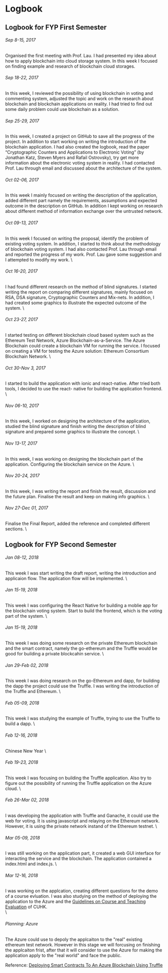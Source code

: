 # Logbook

## Logbook for FYP First Semester

###### Sep 8-15, 2017
Organised the first meeting with Prof. Lau. I had presented my idea about how to apply blockchain into cloud storage system. In this week I focused on finding example and research of blockchain cloud storages.  
  
###### Sep 18-22, 2017
In this week, I reviewed the possibility of using blockchain in voting and commenting system, adjusted the topic and work on the research about blockchain and blockchain applications on reality. I had tried to find out some daily problem could use blockchain as a solution.  
  
###### Sep 25-29, 2017
In this week, I created a project on GitHub to save all the progress of the project. In addition to start working on writing the introduction of the blockchain application. I had also created the logbook, read the paper “Cryptographic Counters and Applications to Electronic Voting” (by Jonathan Katz, Steven Myers and Rafail Ostrovsky), try get more information about the electronic voting system in reality. I had contacted Prof. Lau through email and discussed about the architecture of the system.  
  
###### Oct 02-06, 2017
In this week I mainly focused on writing the description of the application, added different part namely the requirements, assumptions and expected outcome in the description on GitHub. In addition I kept working on research about different method of information exchange over the untrusted network.  
  
###### Oct 09-13, 2017
In this week I focused on writing the proposal, identify the problem of existing voting system. In addition, I started to think about the methodology of blockchain voting system. I had also contacted Prof. Lau through email and reported the progress of my work. Prof. Lau gave some suggestion and I attempted to modify my work.
\
###### Oct 16-20, 2017
I had found different research on the method of blind signatures. I started writing the report on comparing different signatures, mainly focused on RSA, DSA signature, Cryptographic Counters and Mix-nets. In addition, I had created some graphics to illustrate the expected outcome of the system.
\
###### Oct 23-27, 2017
I started testing on different blockchain cloud based system such as the Ethereum Test Network, Azure Blockchain-as-a-Service. The Azure Blockchain could create a blockchain VM for running the service. I focused on creating a VM for testing the Azure solution: Ethereum Consortium Blockchain Network.
\
###### Oct 30-Nov 3, 2017
I started to build the application with ionic and react-native. After tried both tools, I decided to use the react- native for building the application frontend.
\
###### Nov 06-10, 2017
In this week, I worked on designing the architecture of the application, studied the blind signature and finish writing the description of blind signature and prepared some graphics to illustrate the concept.
\
###### Nov 13-17, 2017
In this week, I was working on designing the blockchain part of the application. Configuring the blockchain service on the Azure.
\
###### Nov 20-24, 2017
In this week, I was writing the report and finish the result, discussion and the future plan. Finalise the result and keep on making info graphics.
\
###### Nov 27-Dec 01, 2017
Finalise the Final Report, added the reference and completed different sections.
\


## Logbook for FYP Second Semester

###### Jan 08-12, 2018
This week I was start writing the draft report, writing the introduction and applicaion flow. The application flow will be implemented.
\
###### Jan 15-19, 2018
This week I was configuring the React Native for building a moblie app for the blockchain voting system. Start to build the frontend, which is the voting part of the system.
\
###### Jan 15-19, 2018
This week I was doing some research on the private Ethereum blockchain and the smart contract, namely the go-ethereum and the Truffle would be good for building a private blockcahin service.
\
###### Jan 29-Feb 02, 2018
This week I was doing research on the go-Ethereum and dapp, for building the dapp the project could use the Truffle. I was writing the introduction of the Truffle and Ethereum.
\
###### Feb 05-09, 2018
This week I was studying the example of Truffle, trying to use the Truffle to build a dapp.
\
###### Feb 12-16, 2018
Chinese New Year
\
###### Feb 19-23, 2018
This week I was focusing on building the Truffle application. Also try to figure out the possibility of running the Truffle application on the Azure cloud.
\
###### Feb 26-Mar 02, 2018
I was developing the application with Truffle and Ganache, it could use the web for voting. It is using javascript and relaying on the Ethereum network. However, it is using the private network instand of the Ethereum testnet.
\
###### Mar 05-09, 2018
I was still working on the application part, it created a web GUI interface for interacting the service and the blockchain. The application contained a index.html and index.js.
\
###### Mar 12-16, 2018
I was working on the applcation, creating different questions for the demo of a course evluation. I was also studying on the method of deploying the application to the Azure and the [Guidelines on Course and Teaching Evaluation](https://www.cuhk.edu.hk/clear/qm/A7-3.pdf) of CUHK.
\
\
###### Planning: Azure
The Azure could use to depoly the applcaiton to the "real" existing ethereum test network. However in this stage we will forcusing on finishing the applcaiton frist, after that it will consider to use the Azure for making the application apply to the "real world" and face the public.

Reference: [Deploying Smart Contracts To An Azure Blockchain Using Truffle](https://medium.com/@ChristianValade/deploying-smart-contracts-to-an-azure-blockchain-using-truffle-5a5adcef7e6f)
